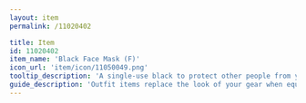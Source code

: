 ```yaml
---
layout: item
permalink: /11020402

title: Item
id: 11020402
item_name: 'Black Face Mask (F)'
icon_url: 'item/icon/11050049.png'
tooltip_description: 'A single-use black to protect other people from your sick-germs.'
guide_description: 'Outfit items replace the look of your gear when equipped.'
---
```

